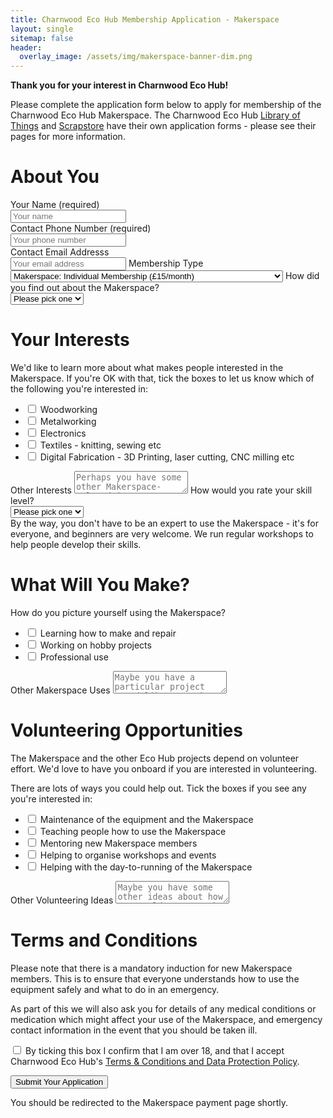 ```yaml
---
title: Charnwood Eco Hub Membership Application - Makerspace
layout: single
sitemap: false
header:
  overlay_image: /assets/img/makerspace-banner-dim.png
---
```


**Thank you for your interest in Charnwood Eco Hub!**

Please complete the application form below to apply for membership of the Charnwood Eco Hub Makerspace. The Charnwood Eco Hub [Library of Things](/projects/library-of-things) and [Scrapstore](/scrapstore) have their own application forms - please see their pages for more information.

<form id="signup_form" class="gform" method="POST" action="https://script.google.com/macros/s/AKfycbxwOdeSJHZYcrUlILf786-A7WwEQsv9LZcx1LLjnuePVTUV2WWThSeXVfH3Z_aK8tmy/exec">

<h1>About You</h1>

<div><p>Your Name (required)<br/>
<input id="Name" name="Name" type="text" placeholder="Your name" required><br/>
Contact Phone Number (required)<br/>
<input id="Phone" name="Phone" type="text" placeholder="Your phone number" required><br/>
Contact Email Addresss<br/>
<input id="Email" name="Email" type="email" placeholder="Your email address">
Membership Type<br/>
<select id="Membership_Type" name="Membership_Type" type="text" required>
<option value="Maker:Indiv">Makerspace: Individual Membership (£15/month)</option>
<option value="Maker:Disc">Makerspace: Student/Low income/Unwaged Membership (£10/month)</option>
</select>
How did you find out about the Makerspace?<br/>
<select name="How_Found" type="text">
<option value="UNKNOWN">Please pick one</option>
<option value="Leaflet_Poster">Leaflet/Poster</option>
<option value="Website">Website</option>
<option value="Word_of_mouth">Word of mouth</option>
<option value="Social_Media">Social Media</option>
<option value="Other">Other</option>
</select>
</p></div>

<h1>Your Interests</h1>

<div><p>We'd like to learn more about what makes people interested in the Makerspace. If you're OK with that, tick the boxes to let us know which of the following you're interested in:
<ul>
<li><input id="Woodworking" name="Woodworking" type="checkbox"> <label for="Woodworking">Woodworking</label></li>
<li><input id="Metalworking" name="Metalworking" type="checkbox"> <label for="Metalworking">Metalworking</label></li>
<li><input id="Electronics" name="Electronics" type="checkbox"> <label for="Electronics">Electronics</label></li>
<li><input id="Textiles" name="Textiles" type="checkbox"> <label for="Textiles">Textiles - knitting, sewing etc</label></li>
<li><input id="Digital" name="Digital" type="checkbox"> <label for="Digital">Digital Fabrication - 3D Printing, laser cutting, CNC milling etc</label></li>
</ul>
</p>
</div>

<div><p>Other Interests
<textarea id="Other_Interests" name="Other_Interests" placeholder="Perhaps you have some other Makerspace-related interests that aren't on our list? You can tell us about them here if you want to."></textarea>
How would you rate your skill level?<br/>
<select id="Skills" name="Skills" type="text">
<option value="UNKNOWN">Please pick one</option>
<option value="Beginner">Beginner</option>
<option value="Intermediate">Intermediate</option>
<option value="Advanced">Advanced</option>
</select><br/>
By the way, you don't have to be an expert to use the Makerspace - it's for everyone, and beginners are very welcome. We run regular workshops to help people develop their skills.</p></div>

<h1>What Will You Make?</h1>

<div><p>How do you picture yourself using the Makerspace?<br/>
<ul>
<li><input id="Learning" name="Learning" type="checkbox"> <label for="Learning">Learning how to make and repair</label></li>
<li><input id="Hobbies" name="Hobbies" type="checkbox"> <label for="Hobbies">Working on hobby projects</label></li>
<li><input id="Professional" name="Professional" type="checkbox"> <label for="Professional">Professional use</label></li>
</ul>
</p></div>

<div><p>Other Makerspace Uses
<textarea id="Other_Uses" name="Other_Uses" placeholder="Maybe you have a particular project you'd like to work on at the Makerspace? We'd love to know more - tell us about it here!"></textarea></p></div>

<h1>Volunteering Opportunities</h1>

<div><p>The Makerspace and the other Eco Hub projects depend on volunteer effort. We'd love to have you onboard if you are interested in volunteering.</p>
<p>There are lots of ways you could help out. Tick the boxes if you see any you're interested in:
<ul>
<li><input id="Maintenance" name="Maintenance" type="checkbox"> <label for="Maintenance">Maintenance of the equipment and the Makerspace</label></li>
<li><input id="Teaching" name="Teaching" type="checkbox"> <label for="Teaching">Teaching people how to use the Makerspace</label></li>
<li><input id="Mentoring" name="Mentoring" type="checkbox"> <label for="Mentoring">Mentoring new Makerspace members</label></li>
<li><input id="Events" name="Events" type="checkbox"> <label for="Events">Helping to organise workshops and events</label></li>
<li><input id="Admin" name="Admin" type="checkbox"> <label for="Admin">Helping with the day-to-running of the Makerspace</label></li>
</ul>
</p></div>

<div><p>Other Volunteering Ideas
<textarea id="Volunteering_Other" name="Volunteering_Other" placeholder="Maybe you have some other ideas about how you could support the Makerspace / Eco Hub? Tell us about them here."></textarea></p></div>

<h1>Terms and Conditions</h1>

<div><p>Please note that there is a mandatory induction for new Makerspace members. This is to ensure that everyone understands how to use the equipment safely and what to do in an emergency.</p></div>
<div><p>As part of this we will also ask you for details of any medical conditions or medication which might affect your use of the Makerspace, and emergency contact information in the event that you should be taken ill.</p></div>
<div><p><input id="Accepted_Policies" class="Accepted_Policies" name="Accepted_Policies" value="yes" type="checkbox" required> <label for="Accepted_Policies">By ticking this box I confirm that I am over 18, and that I accept Charnwood Eco Hub's <a href="/policies">Terms & Conditions and Data Protection Policy</a>.</label></p></div>
<div><p><button type="submit">Submit Your Application</button></p></div>
<div id="lds-ripple" class="lds-ripple"><div></div><div></div></div>
<p id="interstitial" class="interstitial">You should be redirected to the Makerspace payment page shortly.</p>
</form>

<script type = "text/javascript" >
    window.addEventListener("DOMContentLoaded", function() {
        const yourForm = document.getElementById('signup_form');
        yourForm.addEventListener("submit", function(e) {
            e.preventDefault();
            const data = new FormData(yourForm);
            const action = e.target.action;

            var r = document.getElementById("lds-ripple");
            r.style.display = "block";
            r.style.visibility = "visible";

            setTimeout(function(){
            var f = document.getElementById("interstitial");
                f.style.display = "block";
                f.style.visibility = "visible";
            },2000);

            //setTimeout(function(){
            //var f = document.getElementById("interstitial");
            //    f.innerHTML = "
            //},6000);

            fetch(action, {
                method: 'POST',
                body: data,
            }).then(() => {
                window.location.replace('https://charnwoodecohub.org/makernext')
            })
        })
    });
</script>
